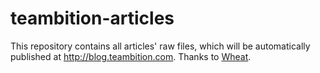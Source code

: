 teambition-articles
===================

This repository contains all articles' raw files, which will be automatically published at http://blog.teambition.com. Thanks to [Wheat](https://github.com/creationix/wheat). 
